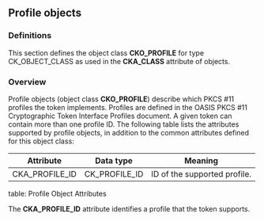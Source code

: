 ## Profile objects

### Definitions

This section defines the object class **CKO_PROFILE** for type
CK_OBJECT_CLASS as used in the **CKA_CLASS** attribute of objects.

### Overview

Profile objects (object class **CKO_PROFILE**) describe which PKCS #11
profiles the token implements. Profiles are defined in the OASIS PKCS #11
Cryptographic Token Interface Profiles document. A given token can
contain more than one profile ID. The following table lists the attributes
supported by profile objects, in addition to the common attributes defined
for this object class:

| Attribute       | Data type     | Meaning                              |
|-----------------|---------------|--------------------------------------|
| CKA_PROFILE_ID  | CK_PROFILE_ID | ID of the supported profile.         |
table: Profile Object Attributes

The **CKA_PROFILE_ID** attribute identifies a profile that the token
supports.
